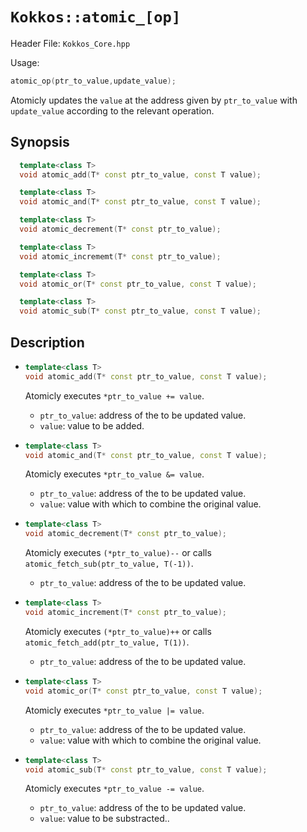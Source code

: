 # `Kokkos::atomic_[op]`

Header File: `Kokkos_Core.hpp`

Usage:
  ```c++
  atomic_op(ptr_to_value,update_value);
  ```

Atomicly updates the `value` at the address given by `ptr_to_value` with `update_value` according to the relevant operation.

## Synopsis

```c++
  template<class T>
  void atomic_add(T* const ptr_to_value, const T value);

  template<class T>
  void atomic_and(T* const ptr_to_value, const T value);

  template<class T>
  void atomic_decrement(T* const ptr_to_value);

  template<class T>
  void atomic_incrememt(T* const ptr_to_value);

  template<class T>
  void atomic_or(T* const ptr_to_value, const T value);

  template<class T>
  void atomic_sub(T* const ptr_to_value, const T value);
```

## Description

* ```c++
  template<class T>
  void atomic_add(T* const ptr_to_value, const T value);
  ```

  Atomicly executes `*ptr_to_value += value`. 
  * `ptr_to_value`: address of the to be updated value.
  * `value`: value to be added.

* ```c++
  template<class T>
  void atomic_and(T* const ptr_to_value, const T value);
  ```

  Atomicly executes `*ptr_to_value &= value`. 
  * `ptr_to_value`: address of the to be updated value.
  * `value`: value with which to combine the original value. 

* ```c++
  template<class T>
  void atomic_decrement(T* const ptr_to_value);
  ```

  Atomicly executes `(*ptr_to_value)--` or calls `atomic_fetch_sub(ptr_to_value, T(-1))`. 
  * `ptr_to_value`: address of the to be updated value.

* ```c++
  template<class T>
  void atomic_increment(T* const ptr_to_value);
  ```

  Atomicly executes `(*ptr_to_value)++` or calls `atomic_fetch_add(ptr_to_value, T(1))`.
  * `ptr_to_value`: address of the to be updated value.

* ```c++
  template<class T>
  void atomic_or(T* const ptr_to_value, const T value);
  ```

  Atomicly executes `*ptr_to_value |= value`. 
  * `ptr_to_value`: address of the to be updated value.
  * `value`: value with which to combine the original value. 

* ```c++
  template<class T>
  void atomic_sub(T* const ptr_to_value, const T value);
  ```

  Atomicly executes `*ptr_to_value -= value`. 
  * `ptr_to_value`: address of the to be updated value.
  * `value`: value to be substracted.. 

